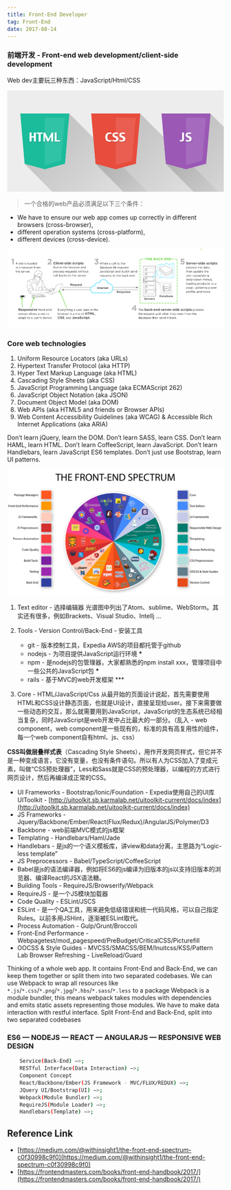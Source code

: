 ```yaml
---
title: Front-End Developer
tag: Front-End
date: 2017-08-14
---
```


### 前端开发 - Front-end web development/client-side development

Web dev主要玩三种东西：JavaScript/Html/CSS

![](https://github.com/RoyJia/mdimgs/raw/master/res/web-tech-employed.jpg)

<!-- More -->

> 一个合格的web产品必须满足以下三个条件：

-   We have to ensure our web app comes up correctly in different browsers (cross-browser),
-   different operation systems (cross-platform),
-   different devices (cross-device).

![](https://github.com/RoyJia/mdimgs/raw/master/res/what-is-front-end-dev.png)

### Core web technologies

1.  Uniform Resource Locators (aka URLs)
2.  Hypertext Transfer Protocol (aka HTTP)
3.  Hyper Text Markup Language (aka HTML)
4.  Cascading Style Sheets (aka CSS)
5.  JavaScript Programming Language (aka ECMAScript 262)
6.  JavaScript Object Notation (aka JSON)
7.  Document Object Model (aka DOM)
8.  Web APIs (aka HTML5 and friends or Browser APIs)
9.  Web Content Accessibility Guidelines (aka WCAG) & Accessible Rich Internet Applications (aka ARIA)

Don’t learn jQuery, learn the DOM. Don’t learn SASS, learn CSS. Don’t learn HAML, learn HTML. Don’t learn CoffeeScript, learn JavaScript. Don’t learn Handlebars, learn JavaScript ES6 templates. Don’t just use Bootstrap, learn UI patterns.

![](https://github.com/RoyJia/mdimgs/raw/master/res/front-end-spectrum.png)

1.  Text editor - 选择编辑器
    光谱图中列出了Atom、sublime、WebStorm。其实还有很多，例如Brackets、Visual Studio、Intellj …
2.  Tools - Version Control/Back-End - 安装工具

    -   git - 版本控制工具，Expedia AWS的项目都托管于github
    -   nodejs - 为项目提供JavaScript运行环境 **\***
    -   npm - 是nodejs的包管理器，大家都熟悉的npm install xxx，管理项目中一些公共的JavaScript包 **\***
    -   rails - 基于MVC的web开发框架 \*\*\*

3.  Core - HTML/JavaScript/Css
    从最开始的页面设计说起，首先需要使用HTML和CSS设计静态页面，也就是UI设计，直接呈现给user。接下来需要做一些动态的交互，那么就需要用到JavaScript，JavaScript的生态系统已经相当复杂，同时JavaScript是web开发中占比最大的一部分。（乱入 - web component，web component是一些现有的，标准的具有高复用性的组件，每一个web component自有html、js、css）

**CSS叫做层叠样式表**（Cascading Style Sheets），用作开发网页样式，但它并不是一种变成语言，它没有变量，也没有条件语句。所以有人为CSS加入了变成元素，叫做“CSS预处理器”，Less和Sass就是CSS的预处理器，以编程的方式进行网页设计，然后再编译成正常的CSS。

-   UI Frameworks - Bootstrap/Ionic/Foundation - Expedia使用自己的UI库UIToolkit - [http://uitoolkit.sb.karmalab.net/uitoolkit-current/docs/index](http://uitoolkit.sb.karmalab.net/uitoolkit-current/docs/index)
-   JS Frameworks - Jquery/Backbone/Ember/React(Flux/Redux)/AngularJS/Polymer/D3
-   Backbone - web前端MVC模式的js框架
-   Templating - Handlebars/Haml/Jade
-   Handlebars - 是js的一个语义模板库，讲view和data分离，主思路为“Logic-less template”
-   JS Preprocessors - Babel/TypeScript/CoffeeScript
-   Babel是js的语法编译器，例如将ES6的js编译为旧版本的js以支持旧版本的浏览器、编译React的JSX语法糖。
-   Building Tools - RequireJS/Browserify/Webpack
-   RequireJS - 是一个JS模块加载器
-   Code Quality - ESLint/JSCS
-   ESLint - 是一个QA工具，用来避免低级错误和统一代码风格，可以自己指定Rules。以前多用JSHint，逐渐被ESLint取代。
-   Process Automation - Gulp/Grunt/Broccoli
-   Front-End Performance - Webpagetest/mod\_pagespeed/PreBudget/CriticalCSS/Picturefill
-   OOCSS & Style Guides - MVCSS/SMACSS/BEM/Inuitcss/KSS/Pattern Lab
    Browser Refreshing - LiveReload/Guard

Thinking of a whole web app. It contains Front-End and Back-End, we can keep them together or split them into two separated codebases.
We can use Webpack to wrap all resources like `*.js`/`*.css`/`*.png`/`*.jpg`/`*.hbs`/`*.sass`/`*.less` to a package
Webpack is a module bundler, this means webpack takes modules with dependencies and emits static assets representing those modules.
We have to make data interaction with restful interface.
Split Front-End and Back-End, split into two separated codebases

### ES6 — NODEJS — REACT — ANGULARJS — RESPONSIVE WEB DESIGN

```bash
    Service(Back-End) —>;
    RESTful Interface(Data Interaction) —>;
    Component Concept
    React/Backbone/Ember(JS Framework - MVC/FLUX/REDUX) —>;
    JQuery UI/Bootstrap(UI) —>;
    Webpack(Module Bundler) —>;
    RequireJS(Module Loader) —>;
    Handlebars(Template) —>;
```

Reference Link
---

-   [https://medium.com/@withinsight1/the-front-end-spectrum-c0f30998c9f0](https://medium.com/@withinsight1/the-front-end-spectrum-c0f30998c9f0)
-   [https://frontendmasters.com/books/front-end-handbook/2017/](https://frontendmasters.com/books/front-end-handbook/2017/)